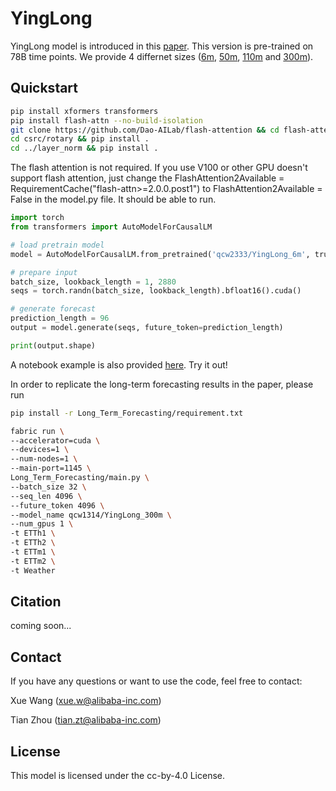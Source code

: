# YingLong

YingLong model is introduced in this [paper](https://github.com/wxie9/YingLong/blob/main/YingLong_manuscript.pdf). This version is pre-trained on 78B time points. We provide 4 differnet sizes ([6m](https://huggingface.co/qcw2333/YingLong_6m), [50m](https://huggingface.co/qcw2333/YingLong_50m), [110m](https://huggingface.co/qcw2333/YingLong_110m) and [300m](https://huggingface.co/qcw2333/YingLong_300m)).

 
## Quickstart

```bash
pip install xformers transformers
pip install flash-attn --no-build-isolation
git clone https://github.com/Dao-AILab/flash-attention && cd flash-attention
cd csrc/rotary && pip install .
cd ../layer_norm && pip install .
```
The flash attention is not required. If you use V100 or other GPU doesn't support flash attention, just change the FlashAttention2Available = RequirementCache("flash-attn>=2.0.0.post1") to
FlashAttention2Available = False in the model.py file. It should be able to run. 

```python
import torch
from transformers import AutoModelForCausalLM

# load pretrain model
model = AutoModelForCausalLM.from_pretrained('qcw2333/YingLong_6m', trust_remote_code=True,torch_dtype=torch.bfloat16).cuda()

# prepare input
batch_size, lookback_length = 1, 2880
seqs = torch.randn(batch_size, lookback_length).bfloat16().cuda()

# generate forecast
prediction_length = 96
output = model.generate(seqs, future_token=prediction_length)

print(output.shape)
```

A notebook example is also provided [here](https://github.com/wxie9/YingLong/blob/main/quickstart_zero_shot.ipynb). Try it out!


In order to replicate the long-term forecasting results in the paper, please run

```bash
pip install -r Long_Term_Forecasting/requirement.txt

fabric run \
--accelerator=cuda \
--devices=1 \
--num-nodes=1 \
--main-port=1145 \
Long_Term_Forecasting/main.py \
--batch_size 32 \
--seq_len 4096 \
--future_token 4096 \
--model_name qcw1314/YingLong_300m \
--num_gpus 1 \
-t ETTh1 \
-t ETTh2 \
-t ETTm1 \
-t ETTm2 \
-t Weather

```

<!-- ## Specification -->


<!-- ## Acknowledgments -->

## Citation

coming soon...

## Contact

If you have any questions or want to use the code, feel free to contact:

Xue Wang (xue.w@alibaba-inc.com)

Tian Zhou (tian.zt@alibaba-inc.com)

 
## License

This model is licensed under the cc-by-4.0 License.
